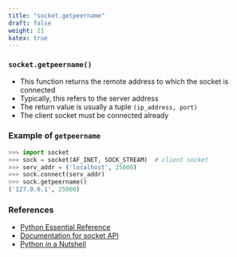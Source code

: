 ```yaml
---
title: "socket.getpeername"
draft: false
weight: 21
katex: true
---
```


### `socket.getpeername()`
- This function returns the remote address to which the socket is connected
- Typically, this refers to the server address
- The return value is usually a tuple `(ip_address, port)`
- The client socket must be connected already

### Example of `getpeername`

```python
>>> import socket
>>> sock = socket(AF_INET, SOCK_STREAM)  # client socket
>>> serv_addr = ('localhost', 25000)
>>> sock.connect(serv_addr)
>>> sock.getpeername()
('127.0.0.1', 25000)
```

### References
- [Python Essential Reference](http://index-of.co.uk/Python/Python%20Essential%20Reference,%20Fourth%20Edition.pdf)
- [Documentation for socket API](https://docs.python.org/3/library/socket.html)
- [Python in a Nutshell](https://www.arp.com/medias/13916546.pdf)
